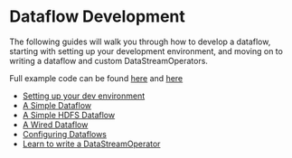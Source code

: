 Dataflow Development
====================

The following guides will walk you through how to develop a dataflow, starting with setting up your development environment, and moving on to writing a dataflow and custom DataStreamOperators.

Full example code can be found [here](https://github.com/Nventdata/NeverwinterDP/tree/master/scribengin/dataflow/example/src/main/java/com/neverwinterdp/scribengin/dataflow/example) and [here](https://github.com/Nventdata/NeverwinterDP/tree/master/scribengin/dataflow/example/src/test/java/com/neverwinterdp/scribengin/dataflow/example)

- [Setting up your dev environment](devEnvironmentSetup.md)
- [A Simple Dataflow](simpleDataflowDev.md)
- [A Simple HDFS Dataflow](hdfsDataflowDev.md)
- [A Wired Dataflow](wireDataflowDev.md)
- [Configuring Dataflows](configuringDataflows.md)
- [Learn to write a DataStreamOperator](operator-dev-guide.md)